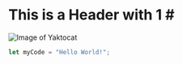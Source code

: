 # This is a Header with 1 \#
![Image of Yaktocat](https://octodex.github.com/images/yaktocat.png)
``` javascript
let myCode = "Hello World!";
```
